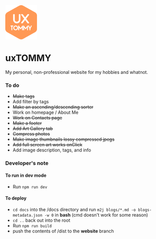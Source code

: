 <img src="docs/assets/logo.svg" width="100px">

# uxTOMMY

My personal, non-professional website for my hobbies and whatnot.

### To do
- ~~Make tags~~
- Add filter by tags
- ~~Make an ascending/descending sorter~~
- Work on homepage / About Me
- ~~Work on Contacts page~~
- ~~Make a footer~~
- ~~Add Art Gallery tab~~
- ~~Compress photos~~
- ~~Make image thumbnails lossy compressed jpegs~~
- ~~Add full screen art works onClick~~
- Add image description, tags, and info

### Developer's note
#### To run in dev mode
- Run `npm run dev`
#### To deploy
- ```cd docs``` into the /docs directory and run ```m2j blogs/*.md -o blogs-metadata.json -w 0``` in **bash** (cmd doesn't work for some reason)  
- ```cd ..``` back out into the root
- Run ```npm run build```
- push the contents of /dist to the **website** branch
